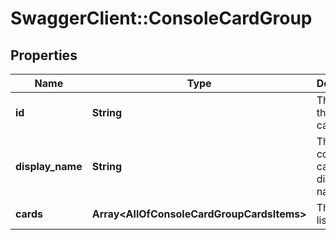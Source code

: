 # SwaggerClient::ConsoleCardGroup

## Properties
Name | Type | Description | Notes
------------ | ------------- | ------------- | -------------
**id** | **String** | The ID of the console card group. | [optional] 
**display_name** | **String** | The console card group displayed name. | [optional] 
**cards** | **Array&lt;AllOfConsoleCardGroupCardsItems&gt;** | The card list. | [optional] 

